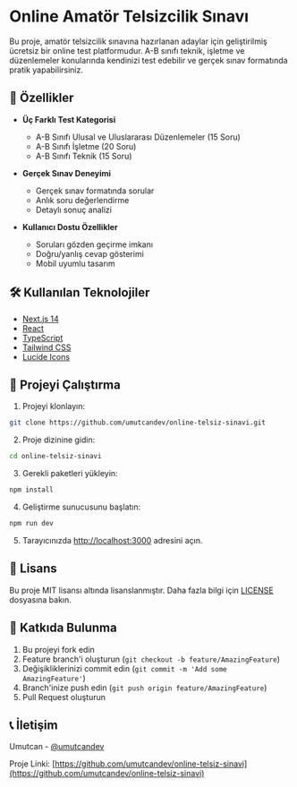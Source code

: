 # Online Amatör Telsizcilik Sınavı

Bu proje, amatör telsizcilik sınavına hazırlanan adaylar için geliştirilmiş ücretsiz bir online test platformudur. A-B sınıfı teknik, işletme ve düzenlemeler konularında kendinizi test edebilir ve gerçek sınav formatında pratik yapabilirsiniz.

## 🚀 Özellikler

- **Üç Farklı Test Kategorisi**
  - A-B Sınıfı Ulusal ve Uluslararası Düzenlemeler (15 Soru)
  - A-B Sınıfı İşletme (20 Soru)
  - A-B Sınıfı Teknik (15 Soru)

- **Gerçek Sınav Deneyimi**
  - Gerçek sınav formatında sorular
  - Anlık soru değerlendirme
  - Detaylı sonuç analizi

- **Kullanıcı Dostu Özellikler**
  - Soruları gözden geçirme imkanı
  - Doğru/yanlış cevap gösterimi
  - Mobil uyumlu tasarım

## 🛠️ Kullanılan Teknolojiler

- [Next.js 14](https://nextjs.org/)
- [React](https://reactjs.org/)
- [TypeScript](https://www.typescriptlang.org/)
- [Tailwind CSS](https://tailwindcss.com/)
- [Lucide Icons](https://lucide.dev/)

## 🚀 Projeyi Çalıştırma

1. Projeyi klonlayın:
```bash
git clone https://github.com/umutcandev/online-telsiz-sinavi.git
```

2. Proje dizinine gidin:
```bash
cd online-telsiz-sinavi
```

3. Gerekli paketleri yükleyin:
```bash
npm install
```

4. Geliştirme sunucusunu başlatın:
```bash
npm run dev
```

5. Tarayıcınızda [http://localhost:3000](http://localhost:3000) adresini açın.

## 📝 Lisans

Bu proje MIT lisansı altında lisanslanmıştır. Daha fazla bilgi için [LICENSE](LICENSE) dosyasına bakın.

## 🤝 Katkıda Bulunma

1. Bu projeyi fork edin
2. Feature branch'i oluşturun (`git checkout -b feature/AmazingFeature`)
3. Değişikliklerinizi commit edin (`git commit -m 'Add some AmazingFeature'`)
4. Branch'inize push edin (`git push origin feature/AmazingFeature`)
5. Pull Request oluşturun

## 📞 İletişim

Umutcan - [@umutcandev](https://github.com/umutcandev)

Proje Linki: [https://github.com/umutcandev/online-telsiz-sinavi](https://github.com/umutcandev/online-telsiz-sinavi)
